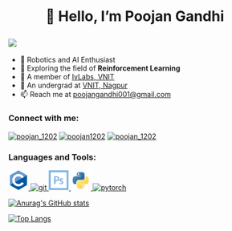 # <p align="center">👋 Hello, I’m Poojan Gandhi</p>


![](https://komarev.com/ghpvc/?username=poojan1202&color=0000ff&style=plastic)





- 🌱 Robotics and AI Enthusiast
- 🌱 Exploring the field of **Reinforcement Learning**
- :robot: A member of [IvLabs, VNIT](https://www.ivlabs.in/)
- :school: An undergrad at [VNIT, Nagpur](https://vnit.ac.in/)
- 📫 Reach me at poojangandhi001@gmail.com

<h3 align="left">Connect with me:</h3>
<p align="left">
<a href="https://twitter.com/poojan_1202" target="blank"><img align="center" src="https://raw.githubusercontent.com/rahuldkjain/github-profile-readme-generator/master/src/images/icons/Social/twitter.svg" alt="poojan_1202" height="30" width="40" /></a>
<a href="https://linkedin.com/in/poojan1202" target="blank"><img align="center" src="https://raw.githubusercontent.com/rahuldkjain/github-profile-readme-generator/master/src/images/icons/Social/linked-in-alt.svg" alt="poojan1202" height="30" width="40" /></a>
<a href="https://instagram.com/poojan_1202" target="blank"><img align="center" src="https://raw.githubusercontent.com/rahuldkjain/github-profile-readme-generator/master/src/images/icons/Social/instagram.svg" alt="poojan_1202" height="30" width="40" /></a>
</p>

<h3 align="left">Languages and Tools:</h3>
<p align="left"> <a href="https://www.cprogramming.com/" target="_blank" rel="noreferrer"> <img src="https://raw.githubusercontent.com/devicons/devicon/master/icons/c/c-original.svg" alt="c" width="40" height="40"/> </a> <a href="https://git-scm.com/" target="_blank" rel="noreferrer"> <img src="https://www.vectorlogo.zone/logos/git-scm/git-scm-icon.svg" alt="git" width="40" height="40"/> </a> <a href="https://www.photoshop.com/en" target="_blank" rel="noreferrer"> <img src="https://raw.githubusercontent.com/devicons/devicon/master/icons/photoshop/photoshop-line.svg" alt="photoshop" width="40" height="40"/> </a> <a href="https://www.python.org" target="_blank" rel="noreferrer"> <img src="https://raw.githubusercontent.com/devicons/devicon/master/icons/python/python-original.svg" alt="python" width="40" height="40"/> </a> <a href="https://pytorch.org/" target="_blank" rel="noreferrer"> <img src="https://www.vectorlogo.zone/logos/pytorch/pytorch-icon.svg" alt="pytorch" width="40" height="40"/> </a> </p>


[![Anurag's GitHub stats](https://github-readme-stats.vercel.app/api?username=poojan1202&border_color=0000ff&title_color=0000ff&show_icons=true&theme=chartreuse-dark&icon_color=0000ff)](https://github.com/anuraghazra/github-readme-stats)


[![Top Langs](https://github-readme-stats.vercel.app/api/top-langs/?username=poojan1202&layout=compact&title_color=0000ff&border_color=0000ff&show_icons=true&theme=chartreuse-dark&icon_color=0000ff)
](https://github.com/anuraghazra/github-readme-stats)
<!---
poojan1202/poojan1202 is a ✨ special ✨ repository because its `README.md` (this file) appears on your GitHub profile.
You can click the Preview link to take a look at your changes.
--->
